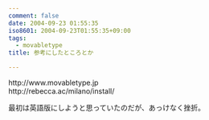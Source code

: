 ```yaml
---
comment: false
date: 2004-09-23 01:55:35
iso8601: 2004-09-23T01:55:35+09:00
tags:
  - movabletype
title: 参考にしたところとか

---
```


<div class="entry-body">
                                 <p>http://www.movabletype.jp<br />
http://rebecca.ac/milano/install/</p>

<p>最初は英語版にしようと思っていたのだが、あっけなく挫折。</p>
                              </div>    	
